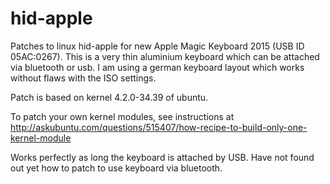 # hid-apple
Patches to linux hid-apple for new Apple Magic Keyboard 2015 (USB ID 05AC:0267). This is a very 
thin aluminium keyboard which can be attached via bluetooth or usb. I am using a german keyboard
layout which works without flaws with the ISO settings.

Patch is based on kernel 4.2.0-34.39 of ubuntu.

To patch your own kernel modules, see instructions at http://askubuntu.com/questions/515407/how-recipe-to-build-only-one-kernel-module

Works perfectly as long the keyboard is attached by USB. Have not found out yet how to patch to use keyboard via bluetooth.
